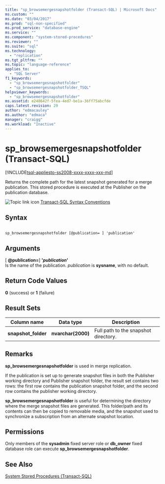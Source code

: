 ```yaml
---
title: "sp_browsemergesnapshotfolder (Transact-SQL) | Microsoft Docs"
ms.custom: ""
ms.date: "03/04/2017"
ms.prod: "sql-non-specified"
ms.prod_service: "database-engine"
ms.service: ""
ms.component: "system-stored-procedures"
ms.reviewer: ""
ms.suite: "sql"
ms.technology: 
  - "replication"
ms.tgt_pltfrm: ""
ms.topic: "language-reference"
applies_to: 
  - "SQL Server"
f1_keywords: 
  - "sp_browsemergesnapshotfolder"
  - "sp_browsemergesnapshotfolder_TSQL"
helpviewer_keywords: 
  - "sp_browsemergesnapshotfolder"
ms.assetid: e248642f-5fea-4ed7-be1a-36ff75abcfde
caps.latest.revision: 29
author: "edmacauley"
ms.author: "edmaca"
manager: "craigg"
ms.workload: "Inactive"
---
```

# sp_browsemergesnapshotfolder (Transact-SQL)
[!INCLUDE[tsql-appliesto-ss2008-xxxx-xxxx-xxx-md](../../includes/tsql-appliesto-ss2008-xxxx-xxxx-xxx-md.md)]

  Returns the complete path for the latest snapshot generated for a merge publication. This stored procedure is executed at the Publisher on the publication database.  
  
 ![Topic link icon](../../database-engine/configure-windows/media/topic-link.gif "Topic link icon") [Transact-SQL Syntax Conventions](../../t-sql/language-elements/transact-sql-syntax-conventions-transact-sql.md)  
  
## Syntax  
  
```  
  
sp_browsemergesnapshotfolder [@publication= ] 'publication'  
```  
  
## Arguments  
 [ **@publication=**] **'***publication***'**  
 Is the name of the publication. *publication* is **sysname**, with no default.  
  
## Return Code Values  
 **0** (success) or **1** (failure)  
  
## Result Sets  
  
|Column name|Data type|Description|  
|-----------------|---------------|-----------------|  
|**snapshot_folder**|**nvarchar(2000)**|Full path to the snapshot directory.|  
  
## Remarks  
 **sp_browsemergesnapshotfolder** is used in merge replication.  
  
 If the publication is set up to generate snapshot files in both the Publisher working directory and Publisher snapshot folder, the result set contains two rows: the first row contains the publication snapshot folder, and the second row contains the publisher working directory.  
  
 **sp_browsemergesnapshotfolder** is useful for determining the directory where the merge snapshot files are generated. This folder/path and its contents can then be copied to removable media, and the snapshot used to synchronize a subscription from an alternate snapshot location.  
  
## Permissions  
 Only members of the **sysadmin** fixed server role or **db_owner** fixed database role can execute **sp_browsemergesnapshotfolder**.  
  
## See Also  
 [System Stored Procedures &#40;Transact-SQL&#41;](../../relational-databases/system-stored-procedures/system-stored-procedures-transact-sql.md)  
  
  
